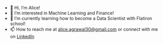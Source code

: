 - 👋 Hi, I’m Alice!
- 👀 I’m interested in Machine Learning and Finance!
- 🌱 I’m currently learning how to become a Data Scientist with Flatiron school!
- 📫 How to reach me at alice.agrawal30@gmail.com or connect with me on [LinkedIn](https://www.linkedin.com/in/alice-agrawal-7a3194110/)
